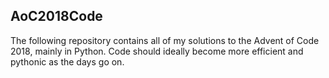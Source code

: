 ## AoC2018Code

The following repository contains all of my solutions to the Advent of Code 2018, mainly in Python.
Code should ideally become more efficient and pythonic as the days go on.
